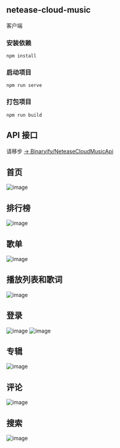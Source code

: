 ## netease-cloud-music

客户端

### 安装依赖
```
npm install
```

### 启动项目
```
npm run serve
```

### 打包项目
```
npm run build
```

## API 接口

请移步  [-> Binaryify/NeteaseCloudMusicApi](https://github.com/Binaryify/NeteaseCloudMusicApi)

## 首页

![image](https://user-images.githubusercontent.com/85340399/186603949-5603d108-3c90-4c8f-a8f0-47f50a34befc.png)


## 排行榜

![image](https://user-images.githubusercontent.com/85340399/186604039-7b86b93f-cb8e-4306-9c04-850df64fc242.png)


## 歌单

![image](https://user-images.githubusercontent.com/85340399/186604396-b94edc52-d260-44ec-b225-d6bd1c24800c.png)


## 播放列表和歌词

![image](https://user-images.githubusercontent.com/85340399/186604480-7cb1e1ea-3bd7-45b2-8f78-259359fc4429.png)

## 登录
![image](https://user-images.githubusercontent.com/85340399/186604836-c5d13d7f-baf8-4ee1-9eff-aa3a84d8d992.png)
![image](https://user-images.githubusercontent.com/85340399/186604835-4e1c972b-df48-417b-956e-60454e7facaa.png)

## 专辑

![image](https://user-images.githubusercontent.com/85340399/186605126-52fd49ea-874a-458a-a6cc-4573bb933806.png)


## 评论

![image](https://user-images.githubusercontent.com/85340399/186605237-8145b8b1-4674-4442-855a-61923f2dc2a5.png)


## 搜索

![image](https://user-images.githubusercontent.com/85340399/186605452-26631277-77ef-4ff9-bd3f-62f7bc3fdde0.png)

